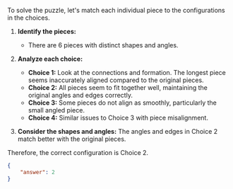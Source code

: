 To solve the puzzle, let's match each individual piece to the configurations in the choices. 

1. **Identify the pieces:**
   - There are 6 pieces with distinct shapes and angles.
   
2. **Analyze each choice:**
   - **Choice 1:** Look at the connections and formation. The longest piece seems inaccurately aligned compared to the original pieces.
   - **Choice 2:** All pieces seem to fit together well, maintaining the original angles and edges correctly.
   - **Choice 3:** Some pieces do not align as smoothly, particularly the small angled piece.
   - **Choice 4:** Similar issues to Choice 3 with piece misalignment.

3. **Consider the shapes and angles:** The angles and edges in Choice 2 match better with the original pieces.

Therefore, the correct configuration is Choice 2.

```json
{
    "answer": 2
}
```